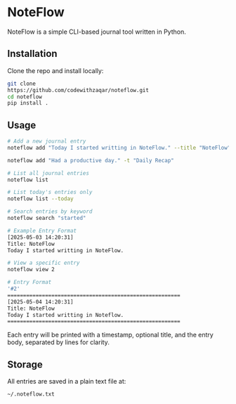 # NoteFlow

NoteFlow is a simple CLI-based journal tool written in Python.

## Installation

Clone the repo and install locally:

```bash
git clone
https://github.com/codewithzaqar/noteflow.git
cd noteflow
pip install .
```

## Usage

```bash
# Add a new journal entry
noteflow add "Today I started writting in NoteFlow." --title "NoteFlow"

noteflow add "Had a productive day." -t "Daily Recap"

# List all journal entries
noteflow list

# List today's entries only
noteflow list --today

# Search entries by keyword
noteflow search "started"

# Example Entry Format
[2025-05-03 14:20:31]
Title: NoteFlow
Today I started writting in NoteFlow.

# View a specific entry
noteflow view 2

# Entry Format
'#2'
=======================================================
[2025-05-04 14:20:31]
Title: NoteFlow
Today I started writting in Noteflow.
=======================================================
```

Each entry will be printed with a timestamp, optional title, and the entry body, separated by lines for clarity.

## Storage

All entries are saved in a plain text file at:
```
~/.noteflow.txt
```